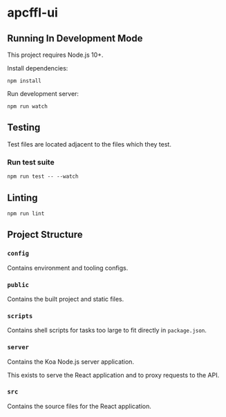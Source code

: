 # apcffl-ui

## Running In Development Mode

This project requires Node.js 10+.

Install dependencies:

    npm install

Run development server:

    npm run watch

## Testing

Test files are located adjacent to the files which they test.

### Run test suite

    npm run test -- --watch

## Linting

    npm run lint

## Project Structure

### `config`

Contains environment and tooling configs.

### `public`

Contains the built project and static files.

### `scripts`

Contains shell scripts for tasks too large to fit directly in `package.json`.

### `server`

Contains the Koa Node.js server application.

This exists to serve the React application and to proxy requests to the API.

### `src`

Contains the source files for the React application.

